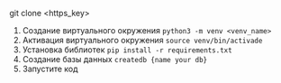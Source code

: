 git clone <https_key>

1. Создание виртуального окружения
    `python3 -m venv <venv_name>`
2. Активация виртуального окружения
    `source venv/bin/activade`
3. Установка библиотек
    `pip install -r requirements.txt`
4. Создание базы данных
    `createdb {name your db}`
5. Запустите код

